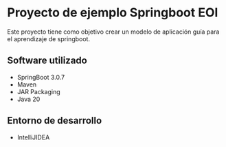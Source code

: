 # Proyecto de ejemplo Springboot EOI

Este proyecto tiene como objetivo crear un modelo de aplicación guía para el aprendizaje de springboot.




## Software utilizado

- SpringBoot 3.0.7 
- Maven
- JAR Packaging
- Java 20

## Entorno de desarrollo

- IntelliJIDEA
